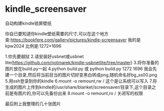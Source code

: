 # kindle_screensaver
自动构建kindle锁屏壁纸

你自已要知道你kindle壁纸需要的尺寸,可以在这个地方查:https://bookfere.com/gallery/pictures/kindle-screensaver
我的是kpw2024 比例是:1272*1696

1.你先要越狱
2.请安装好usbnet或usbnet lite(https://github.com/notmarek/kindle-usbnetlite/tree/master)
3.将你准备的图片放在build.py一起
4.python build.py 或 python build.py 1272 1696 我会先建一个目录,然后将当前目当的图片切好变黑白转成png,随机命名好bg_ss00.png
5.用ssh登录到你的kindle
6.mount -o remount,rw /  这个是让系统可以写入
7.将生成的图片上传到kindle的/usr/share/blanket/screensaver/目录下,这个目录之前是有图片的,你可以先备份出来
8.mount -o remount,ro / 关闭写的权限

最后附上我整理的几十张图片
